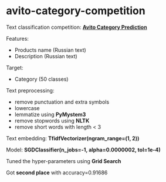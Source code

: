 # avito-category-competition

Text classification competition: __[Avito Category Prediction](https://www.kaggle.com/competitions/avito-category-prediction)__

Features:

- Products name (Russian text)
- Description (Russian text)

Target:

- Category (50 classes)

Text preprocessing:

- remove punctuation and extra symbols
- lowercase
- lemmatize using __PyMystem3__
- remove stopwords using __NLTK__
- remove short words with length < 3

Text embedding: __TfidfVectorizer(ngram_range=(1, 2))__

Model: __SGDClassifier(n_jobs=-1, alpha=0.0000002, tol=1e-4)__

Tuned the hyper-parameters using __Grid Search__

Got __second place__ with accuracy=0.91686
